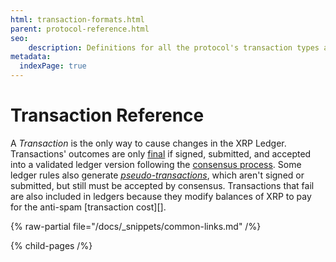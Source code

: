 ```yaml
---
html: transaction-formats.html
parent: protocol-reference.html
seo:
    description: Definitions for all the protocol's transaction types and their results.
metadata:
  indexPage: true
---
```

# Transaction Reference

A _Transaction_ is the only way to cause changes in the XRP Ledger. Transactions' outcomes are only [final](../../../concepts/transactions/finality-of-results/index.md) if signed, submitted, and accepted into a validated ledger version following the [consensus process](../../../concepts/consensus-protocol/index.md). Some ledger rules also generate _[pseudo-transactions](pseudo-transaction-types/index.md)_, which aren't signed or submitted, but still must be accepted by consensus. Transactions that fail are also included in ledgers because they modify balances of XRP to pay for the anti-spam [transaction cost][].

{% raw-partial file="/docs/_snippets/common-links.md" /%}


{% child-pages /%}
